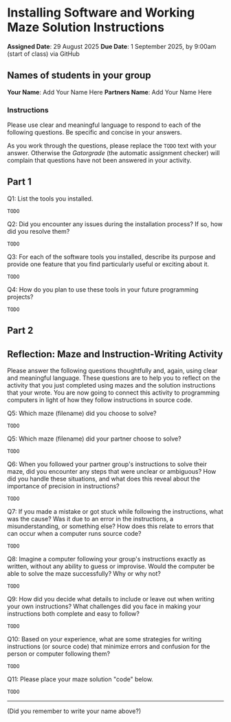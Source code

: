 # Installing Software and Working Maze Solution Instructions

**Assigned Date**: 29 August 2025
**Due Date**: 1 September 2025, by 9:00am (start of class) via GitHub

## Names of students in your group

**Your Name**: Add Your Name Here
**Partners Name**: Add Your Name Here

### Instructions

Please use clear and meaningful language to respond to each of the following questions. Be specific and concise in your answers.

As you work through the questions, please replace the `TODO` text with your answer. Otherwise the *Gatorgrade* (the automatic assignment checker) will complain that questions have not been answered in your activity.

## Part 1

Q1: List the tools you installed.

`TODO`

Q2: Did you encounter any issues during the installation process? If so, how did you resolve them?

`TODO`

Q3: For each of the software tools you installed, describe its purpose and provide one feature that you find particularly useful or exciting about it.

`TODO`

Q4: How do you plan to use these tools in your future programming projects?

`TODO`

## Part 2

## Reflection: Maze and Instruction-Writing Activity

Please answer the following questions thoughtfully and, again, using clear and meaningful language. These questions are to help you to reflect on the activity that you just completed using mazes and the solution instructions that your wrote. You are now going to connect this activity to programming computers in light of how they follow instructions in source code.

Q5: Which maze (filename) did you choose to solve?

`TODO`

Q5: Which maze (filename) did your partner choose to solve?

`TODO`

Q6: When you followed your partner group's instructions to solve their maze, did you encounter any steps that were unclear or ambiguous? How did you handle these situations, and what does this reveal about the importance of precision in instructions?

`TODO`

Q7: If you made a mistake or got stuck while following the instructions, what was the cause? Was it due to an error in the instructions, a misunderstanding, or something else? How does this relate to errors that can occur when a computer runs source code?

`TODO`

Q8: Imagine a computer following your group's instructions exactly as written, without any ability to guess or improvise. Would the computer be able to solve the maze successfully? Why or why not?

`TODO`

Q9: How did you decide what details to include or leave out when writing your own instructions? What challenges did you face in making your instructions both complete and easy to follow?

`TODO`

Q10: Based on your experience, what are some strategies for writing instructions (or source code) that minimize errors and confusion for the person or computer following them?

`TODO`

Q11: Please place your maze solution "code" below.

`TODO`

---
(Did you remember to write your name above?)
